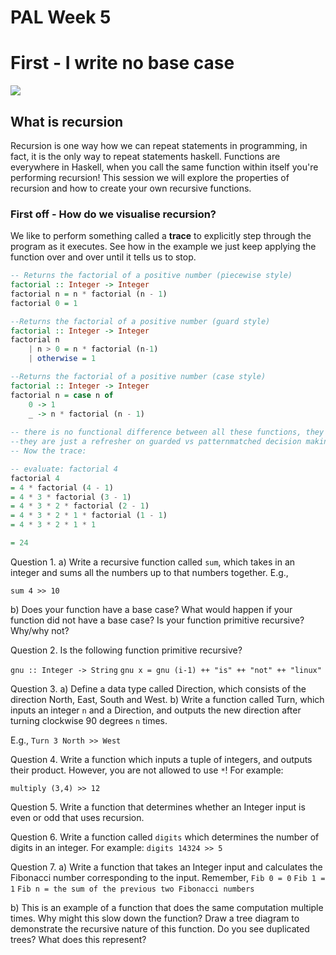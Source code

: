 # PAL Week 5

# First - I write no base case

![](https://github.com/COMP1100-PAL/comp1100-pal.github.io/blob/master/_posts/29342356_1605982192820900_6888191733834711040_o.jpg)

## What is recursion
Recursion is one way how we can repeat statements in programming, in fact, it is the only way to repeat statements haskell. Functions are everywhere in Haskell, when you call the same function within itself you're performing recursion! This session we will explore the properties of recursion and how to create your own recursive functions.

### First off - How do we visualise recursion?
We like to perform something called a __trace__ to explicitly step through the program as it executes. See how in the example we just keep applying the function over and over until it tells us to stop.
```haskell
-- Returns the factorial of a positive number (piecewise style)
factorial :: Integer -> Integer
factorial n = n * factorial (n - 1)
factorial 0 = 1

--Returns the factorial of a positive number (guard style)
factorial :: Integer -> Integer
factorial n 
    | n > 0 = n * factorial (n-1)
    | otherwise = 1

--Returns the factorial of a positive number (case style)
factorial :: Integer -> Integer
factorial n = case n of
    0 -> 1
    _ -> n * factorial (n - 1)
    
-- there is no functional difference between all these functions, they are indentical in their outputs, 
--they are just a refresher on guarded vs patternmatched decision making in haskell
-- Now the trace:

-- evaluate: factorial 4
factorial 4 
= 4 * factorial (4 - 1)
= 4 * 3 * factorial (3 - 1)
= 4 * 3 * 2 * factorial (2 - 1)
= 4 * 3 * 2 * 1 * factorial (1 - 1)
= 4 * 3 * 2 * 1 * 1

= 24
```

Question 1.
a) Write a recursive function called `sum`, which takes in an integer and sums all the numbers up to that numbers together. E.g.,

``sum 4 >> 10``

b) Does your function have a base case? What would happen if your function did not have a base case? Is your function primitive recursive? Why/why not?

Question 2.
Is the following function primitive recursive?

``gnu :: Integer -> String``
``gnu x = gnu (i-1) ++ "is" ++ "not" ++ "linux" ``

Question 3.
a) Define a data type called Direction, which consists of the direction North, East, South and West.
b) Write a function called Turn, which inputs an integer `n` and a Direction, and outputs the new direction after turning clockwise 90 degrees `n` times.

E.g.,
``Turn 3 North >> West``

Question 4.
Write a function which inputs a tuple of integers, and outputs their product. However, you are not allowed to use `*`! For example:

``multiply (3,4) >> 12``

Question 5.
Write a function that determines whether an Integer input is even or odd that uses recursion.

Question 6.
Write a function called `digits` which determines the number of digits in an integer. For example:
``digits 14324 >> 5``


Question 7.
a) Write a function that takes an Integer input and calculates the Fibonacci number corresponding to the input.
Remember,
`Fib 0 = 0`
`Fib 1 = 1`
`Fib n = the sum of the previous two Fibonacci numbers`

b) This is an example of a function that does the same computation multiple times. Why might this slow down the function? Draw a tree diagram to demonstrate the recursive nature of this function. Do you see duplicated trees? What does this represent?

